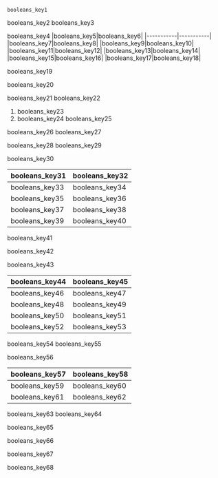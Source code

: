 ```ngMeta
booleans_key1
```

booleans_key2
booleans_key3


booleans_key4
|booleans_key5|booleans_key6|
|-----------|-----------|
|booleans_key7|booleans_key8|
|booleans_key9|booleans_key10|
|booleans_key11|booleans_key12|
|booleans_key13|booleans_key14|
|booleans_key15|booleans_key16|
|booleans_key17|booleans_key18|

booleans_key19


booleans_key20


booleans_key21
booleans_key22


1. booleans_key23
2. booleans_key24
booleans_key25


booleans_key26
booleans_key27


booleans_key28
booleans_key29


booleans_key30


|booleans_key31|booleans_key32|
|-----------|-----------|
|booleans_key33|booleans_key34|
|booleans_key35|booleans_key36|
|booleans_key37|booleans_key38|
|booleans_key39|booleans_key40|

booleans_key41


booleans_key42


booleans_key43


|booleans_key44|booleans_key45|
|-----------|-----------|
|booleans_key46|booleans_key47|
|booleans_key48|booleans_key49|
|booleans_key50|booleans_key51|
|booleans_key52|booleans_key53|

booleans_key54
booleans_key55


booleans_key56


|booleans_key57|booleans_key58|
|-----------|-----------|
|booleans_key59|booleans_key60|
|booleans_key61|booleans_key62|

booleans_key63
booleans_key64


booleans_key65


booleans_key66


booleans_key67


booleans_key68
